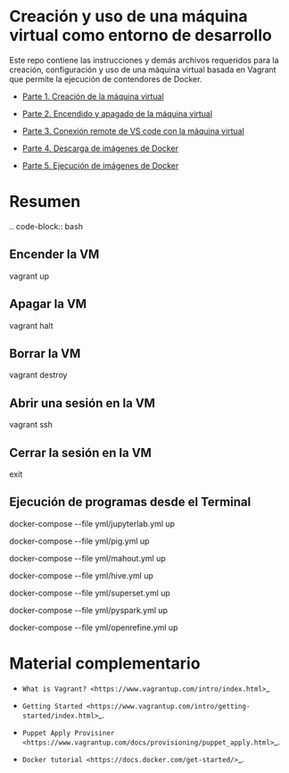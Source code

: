Creación y uso de una máquina virtual como entorno de desarrollo
=================================================================================================

Este repo contiene las instrucciones y demás archivos requeridos para la creación, configuración
y uso de una máquina virtual basada en Vagrant que permite la ejecución de contendores de Docker.

* [Parte 1. Creación de la máquina virtual ](tutorial/parte-1-creacion-vm.rst)

* [Parte 2. Encendido y apagado de la máquina virtual](parte-2-encendido-apagado-vm.rst)

* [Parte 3. Conexión remote de VS code con la máquina virtual](parte-3-conexion-vscode.rst)

* [Parte 4. Descarga de imágenes de Docker](parte-4-descarga-imagenes.rst)

* [Parte 5. Ejecución de imágenes de Docker](parte-5-ejecucion-imagenes.rst)


Resumen
=================================================================================================

.. code-block:: bash

  ## Encender la VM
  vagrant up

  ## Apagar la VM
  vagrant halt

  ## Borrar la VM
  vagrant destroy

  ## Abrir una sesión en la VM
  vagrant ssh

  ## Cerrar la sesión en la VM
  exit


  ## Ejecución de programas desde el Terminal
  
  docker-compose --file yml/jupyterlab.yml up
  
  docker-compose --file yml/pig.yml up
  
  docker-compose --file yml/mahout.yml up
  
  docker-compose --file yml/hive.yml up
  
  docker-compose --file yml/superset.yml up
  
  docker-compose --file yml/pyspark.yml up
  
  docker-compose --file yml/openrefine.yml up
  
  

Material complementario
========================================

* `What is Vagrant? <https://www.vagrantup.com/intro/index.html>`_

* `Getting Started <https://www.vagrantup.com/intro/getting-started/index.html>`_.

* `Puppet Apply Provisiner <https://www.vagrantup.com/docs/provisioning/puppet_apply.html>`_.

* `Docker tutorial <https://docs.docker.com/get-started/>`_.
